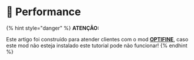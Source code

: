 # 🔋 Performance

{% hint style="danger" %}
**ATENÇÃO:** 

Este artigo foi construído para atender clientes com o mod [**OPTIFINE**](https://optifine.net/downloads), caso este mod não esteja instalado este tutorial pode não funcionar!
{% endhint %}




